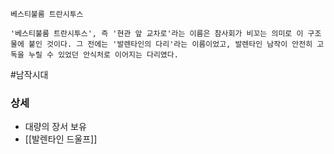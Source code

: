 
```
베스티불룸 트란시투스

'베스티불룸 트란시투스', 즉 '현관 앞 교차로'라는 이름은 참사회가 비꼬는 의미로 이 구조물에 붙인 것이다. 그 전에는 '발렌타인의 다리'라는 이름이었고, 발렌타인 남작이 안전히 고독을 누릴 수 있었던 안식처로 이어지는 다리였다.

```

#남작시대 


### 상세

* 대량의 장서 보유
* [[발렌타인 드울프]]